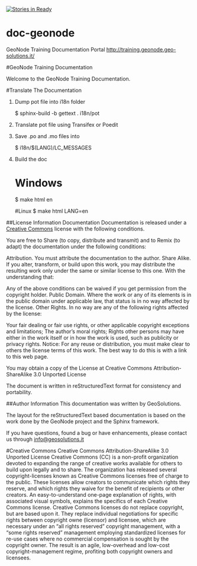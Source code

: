[![Stories in Ready](https://badge.waffle.io/geosolutions-it/doc-geonode.png?label=ready&title=Ready)](https://waffle.io/geosolutions-it/doc-geonode)
# doc-geonode
GeoNode Training Documentation Portal http://training.geonode.geo-solutions.it/

#GeoNode Training Documentation

Welcome to the GeoNode Training Documentation.

#Translate The Documentation
1. Dump pot file into i18n folder

    $ sphinx-build -b gettext . i18n/pot
  
2. Translate pot file using Transifex or Poedit

3. Save .po and .mo files into

    $ i18n/$(LANG)/LC_MESSAGES
    
4. Build the doc

    # Windows
    $ make html en
    
    #Linux
    $ make html LANG=en

##License Information
Documentation
Documentation is released under a [Creative Commons](http://training.geonode.geo-solutions.it/#term-creative-commons) license with the following conditions.

You are free to Share (to copy, distribute and transmit) and to Remix (to adapt) the documentation under the following conditions:

Attribution. You must attribute the documentation to the author.
Share Alike. If you alter, transform, or build upon this work, you may distribute the resulting work only under the same or similar license to this one.
With the understanding that:

Any of the above conditions can be waived if you get permission from the copyright holder.
Public Domain. Where the work or any of its elements is in the public domain under applicable law, that status is in no way affected by the license.
Other Rights. In no way are any of the following rights affected by the license:

Your fair dealing or fair use rights, or other applicable copyright exceptions and limitations;
The author’s moral rights;
Rights other persons may have either in the work itself or in how the work is used, such as publicity or privacy rights.
Notice: For any reuse or distribution, you must make clear to others the license terms of this work. The best way to do this is with a link to this web page.

You may obtain a copy of the License at Creative Commons Attribution-ShareAlike 3.0 Unported License

The document is written in reStructuredText format for consistency and portability.

##Author Information
This documentation was written by GeoSolutions.

The layout for the reStructuredText based documentation is based on the work done by the GeoNode project and the Sphinx framework.

If you have questions, found a bug or have enhancements, please contact us through info@geosolutions.it

#Creative Commons
Creative Commons Attribution-ShareAlike 3.0 Unported License Creative Commons (CC) is a non-profit organization devoted to expanding the range of creative works available for others to build upon legally and to share. The organization has released several copyright-licenses known as Creative Commons licenses free of charge to the public. These licenses allow creators to communicate which rights they reserve, and which rights they waive for the benefit of recipients or other creators. An easy-to-understand one-page explanation of rights, with associated visual symbols, explains the specifics of each Creative Commons license. Creative Commons licenses do not replace copyright, but are based upon it. They replace individual negotiations for specific rights between copyright owne (licensor) and licensee, which are necessary under an “all rights reserved” copyright management, with a “some rights reserved” management employing standardized licenses for re-use cases where no commercial compensation is sought by the copyright owner. The result is an agile, low-overhead and low-cost copyright-management regime, profiting both copyright owners and licensees.
